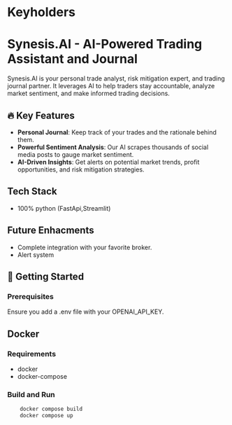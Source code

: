 # Keyholders

# Synesis.AI - AI-Powered Trading Assistant and Journal

Synesis.AI is your personal trade analyst, risk mitigation expert, and trading journal partner. It leverages AI to help traders stay accountable, analyze market sentiment, and make informed trading decisions.

## 🔥 Key Features
- **Personal Journal**: Keep track of your trades and the rationale behind them.
- **Powerful Sentiment Analysis**: Our AI scrapes thousands of social media posts to gauge market sentiment.
- **AI-Driven Insights**: Get alerts on potential market trends, profit opportunities, and risk mitigation strategies.
## Tech Stack

 - 100% python
(FastApi,Streamlit)

## Future Enhacments

- Complete integration with your favorite broker.
- Alert system

## 🚀 Getting Started

### Prerequisites
Ensure you add a .env file with your OPENAI_API_KEY.

## Docker
### Requirements
- docker 
- docker-compose 

### Build and Run 
```bash
    docker compose build
    docker compose up 
```
